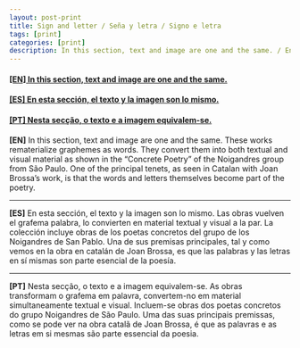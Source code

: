 ```yaml
---
layout: post-print
title: Sign and letter / Seña y letra / Signo e letra
tags: [print]
categories: [print]
description: In this section, text and image are one and the same. / En esta sección, el texto y la imagen son lo mismo. / Nesta secção, o texto e a imagem equivalem-se.
---
```

<h4><a href="#EN">[EN] In this section, text and image are one and the same.</a></h4>
<h4><a href="#ES">[ES] En esta sección, el texto y la imagen son lo mismo.</a></h4>
<h4><a href="#PT">[PT] Nesta secção, o texto e a imagem equivalem-se.</a></h4>

<a id="EN"/>**[EN]** In this section, text and image are one and the same. These works rematerialize graphemes as words. They convert them into both textual and visual material as shown in the “Concrete Poetry” of the Noigandres group from São Paulo. One of the principal tenets, as seen in Catalan with Joan Brossa’s work, is that the words and letters themselves become part of the poetry.

---

<a id="ES"/>**[ES]** En esta sección, el texto y la imagen son lo mismo. Las obras vuelven el grafema palabra, lo convierten en material textual y visual a la par. La colección incluye obras de los poetas concretos del grupo de los Noigandres de San Pablo. Una de sus premisas principales, tal y como vemos en la obra en catalán de Joan Brossa, es que las palabras y las letras en sí mismas son parte esencial de la poesía.

---

<a id="PT"/>**[PT]** Nesta secção, o texto e a imagem equivalem-se. As obras transformam o grafema em palavra, convertem-no em material simultaneamente textual e visual. Incluem-se obras dos poetas concretos do grupo Noigandres de São Paulo. Uma das suas principais premissas, como se pode ver na obra catalã de Joan Brossa, é que as palavras e as letras em si mesmas são parte essencial da poesia.
